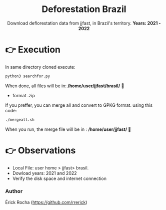 
<h1 align="center">Deforestation Brazil</h1>

<p align="center">Download deflorestation data from jjfast, in Brazil's territory. <b>Years: 2021 - 2022</b></p>

# :point_right: Execution

In same directory cloned execute:

```sh 
python3 searchfor.py

```
When done, all files will be in: <b> /home/user/jjfast/brasil/</b>  :file_folder:
 - format .zip

If you preffer, you can merge all and convert to GPKG format. using this code:

```sh
./mergeall.sh

```
When you run, the merge file will be in : <b> /home/user/jjfast/  </b> :file_folder:
# :point_right: Observations

 - Local File: user home > jjfast> brasil. 
 - Dowload years: 2021 and 2022
 - Verify the disk space and internet connection


<h3>Author</h3>

Érick Rocha (https://github.com/rrerick) 
